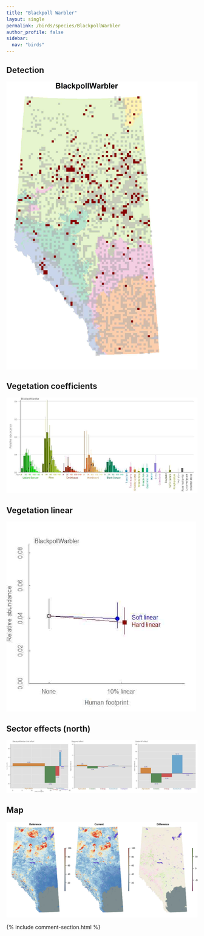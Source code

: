 ```yaml
---
title: "Blackpoll Warbler"
layout: single
permalink: /birds/species/BlackpollWarbler
author_profile: false
sidebar:
  nav: "birds"
---
```


<h2>Detection</h2>

![](/assets/images/birds/BlackpollWarbler/det.jpg)

<h2>Vegetation coefficients</h2>

![](/assets/images/birds/BlackpollWarbler/veghf.jpg)

<h2>Vegetation linear</h2>

![](/assets/images/birds/BlackpollWarbler/lin-north.jpg)

<h2>Sector effects (north)</h2>

![](/assets/images/birds/BlackpollWarbler/sector-north.jpg)

<h2>Map</h2>

![](/assets/images/birds/BlackpollWarbler/map.jpg)

{% include comment-section.html %}

